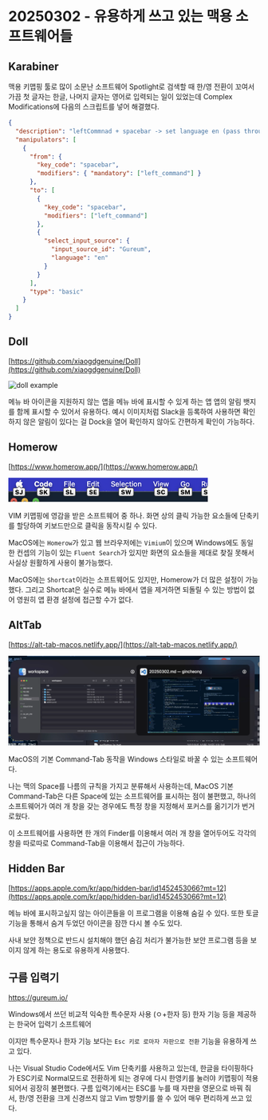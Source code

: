 # 20250302 - 유용하게 쓰고 있는 맥용 소프트웨어들

## Karabiner

맥용 키맵핑 툴로 많이 소문난 소프트웨어
Spotlight로 검색할 때 한/영 전환이 꼬여서 가끔 첫 글자는 한글, 나머지 글자는 영어로 입력되는 일이 있었는데 Complex Modifications에 다음의 스크립트를 넣어 해결했다.

```json
{
  "description": "leftCommnad + spacebar -> set language en (pass through)",
  "manipulators": [
    {
      "from": {
        "key_code": "spacebar",
        "modifiers": { "mandatory": ["left_command"] }
      },
      "to": [
        {
          "key_code": "spacebar",
          "modifiers": ["left_command"]
        },
        {
          "select_input_source": {
            "input_source_id": "Gureum",
            "language": "en"
          }
        }
      ],
      "type": "basic"
    }
  ]
}
```

## Doll

[https://github.com/xiaogdgenuine/Doll](https://github.com/xiaogdgenuine/Doll)

<img alt='doll example' src='https://github.com/xiaogdgenuine/Doll/raw/main/Doll/Docs/Images/show-as-badge.png' width=300 />

메뉴 바 아이콘을 지원하지 않는 앱을 메뉴 바에 표시할 수 있게 하는 앱
앱의 알림 뱃지를 함께 표시할 수 있어서 유용하다.
예시 이미지처럼 Slack을 등록하여 사용하면 확인하지 않은 알림이 있다는 걸 Dock을 열어 확인하지 않아도 간편하게 확인이 가능하다.

## Homerow

[https://www.homerow.app/](https://www.homerow.app/)

<img alt='homerow example' src='20250302_1.png' width=400 />

VIM 키맵핑에 영감을 받은 소프트웨어 중 하나.
화면 상의 클릭 가능한 요소들에 단축키를 할당하여 키보드만으로 클릭을 동작시킬 수 있다.

MacOS에는 `Homerow`가 있고
웹 브라우저에는 `Vimium`이 있으며
Windows에도 동일한 컨셉의 기능이 있는 `Fluent Search`가 있지만 화면의 요소들을 제대로 찾질 못해서 사실상 원활하게 사용이 불가능했다.

MacOS에는 `Shortcat`이라는 소프트웨어도 있지만, Homerow가 더 많은 설정이 가능했다.
그리고 Shortcat은 실수로 메뉴 바에서 앱을 제거하면 되돌릴 수 있는 방법이 없어 영원히 앱 환경 설정에 접근할 수가 없다.

## AltTab

[https://alt-tab-macos.netlify.app/](https://alt-tab-macos.netlify.app/)

<img alt='alttab example' src='20250302_2.png' width=600 />

MacOS의 기본 Command-Tab 동작을 Windows 스타일로 바꿀 수 있는 소프트웨어다.

나는 맥의 Space를 나름의 규칙을 가지고 분류해서 사용하는데, MacOS 기본 Command-Tab은 다른 Space에 있는 소프트웨어를 표시하는 점이 불편했고, 하나의 소프트웨어가 여러 개 창을 갖는 경우에도 특정 창을 지정해서 포커스를 옮기기가 번거로웠다.

이 소프트웨어를 사용하면 한 개의 Finder를 이용해서 여러 개 창을 열어두어도 각각의 창을 따로따로 Command-Tab을 이용해서 접근이 가능하다.

## Hidden Bar

[https://apps.apple.com/kr/app/hidden-bar/id1452453066?mt=12](https://apps.apple.com/kr/app/hidden-bar/id1452453066?mt=12)

메뉴 바에 표시하고싶지 않는 아이콘들을 이 프로그램을 이용해 숨길 수 있다.
또한 토글 기능을 통해서 숨겨 두었던 아이콘을 잠깐 다시 볼 수도 있다.

사내 보안 정책으로 반드시 설치해야 했던 숨김 처리가 불가능한 보안 프로그램 등을 보이지 않게 하는 용도로 유용하게 사용했다.

## 구름 입력기

https://gureum.io/

Windows에서 쓰던 비교적 익숙한 특수문자 사용 (ㅇ+한자 등)
한자 기능 등을 제공하는 한국어 입력기 소프트웨어

이지만 특수문자나 한자 기능 보다는 `Esc 키로 로마자 자판으로 전환` 기능을 유용하게 쓰고 있다.

나는 Visual Studio Code에서도 Vim 단축키를 사용하고 있는데, 한글을 타이핑하다가 ESC키로 Normal모드로 전환하게 되는 경우에 다시 한영키를 눌러야 키맵핑이 적용되어서 굉장히 불편했다.
구름 입력기에서는 ESC를 누를 때 자판을 영문으로 바꿔 줘서, 한/영 전환을 크게 신경쓰지 않고 Vim 방향키를 쓸 수 있어 매우 편리하게 쓰고 있다.
